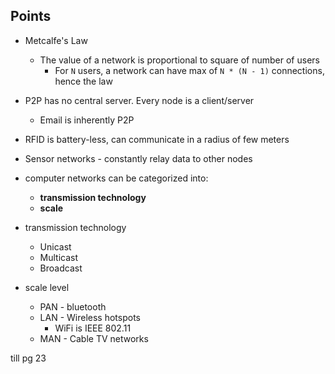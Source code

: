 ## Points
- Metcalfe's Law
	- The value of a network is proportional to square of number of users
		- For `N` users, a network can have max of `N * (N - 1)` connections, hence the law

- P2P has no central server. Every node is a client/server
	- Email is inherently P2P

- RFID is battery-less, can communicate in a radius of few meters
- Sensor networks - constantly relay data to other nodes

- computer networks can be categorized into: 
	- **transmission technology**
	- **scale**

- transmission technology
	- Unicast
	- Multicast
	- Broadcast

- scale level
	- PAN - bluetooth
	- LAN - Wireless hotspots
		- WiFi is IEEE 802.11
	- MAN - Cable TV networks

till pg 23
